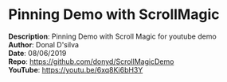 # Pinning Demo with ScrollMagic  
**Description**: Pinning Demo with Scroll Magic for youtube demo  
**Author**: Donal D'silva  
**Date**: 08/06/2019  
**Repo**: https://github.com/donyd/ScrollMagicDemo  
**YouTube**: https://youtu.be/6xq8Ki6bH3Y
